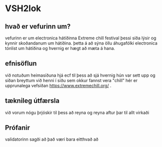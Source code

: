 # VSH2lok

## hvað er vefurinn um?
vefurinn er um electronica hátíðinna Extreme chill festival
þessi síða lýsir og kynnir skoðandanum um hátíðina.
þetta á að sýna öllu áhugafólki electronica tónlist um hátíðina og hvernig er hægt að mæta á hana.

## efnisöflun
við notuðum heimasíðuna hjá ecf til þess að sjá hvernig hún var sett upp og síðan breyttum við henni í síðu sem okkur fannst vera "chill"
hér er upprunalega vefsíðan https://www.extremechill.org/ .

## tæknileg útfærsla
við vorum nógu þrjóskir til þess að reyna og reyna aftur þar til allt virkaði

## Prófanir
validatorinn sagði að það væri bara eitthvað að <title> en við fundum ekker að því, allt virkar hjá okkur.

## viðhald
það mætti laga menu-ið
